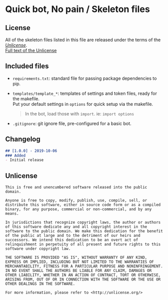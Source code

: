 # Quick bot, No pain / **Skeleton files**


## License

All of the skeleton files listed in this file are released under the terms of the [*Unlicense*](https://unlicense.org/).  
[Full text of the Unlicense](#unlicense)


## Included files

- `requirements.txt`: standard file for passing package dependencies to pip.

- `templates/template_*`: templates of settings and token files, ready for the makefile.  
    Put your default settings in `options` for quick setup via the makefile.
    > In the bot, load those with `import`. ie: `import options`

- `.gitignore`: git ignore file, pre-configured for a basic bot.


## Changelog

```md
## [1.0.0] - 2019-10-06
### Added
- Initial release
```


## Unlicense

```none
This is free and unencumbered software released into the public domain.

Anyone is free to copy, modify, publish, use, compile, sell, or
distribute this software, either in source code form or as a compiled
binary, for any purpose, commercial or non-commercial, and by any
means.

In jurisdictions that recognize copyright laws, the author or authors
of this software dedicate any and all copyright interest in the
software to the public domain. We make this dedication for the benefit
of the public at large and to the detriment of our heirs and
successors. We intend this dedication to be an overt act of
relinquishment in perpetuity of all present and future rights to this
software under copyright law.

THE SOFTWARE IS PROVIDED "AS IS", WITHOUT WARRANTY OF ANY KIND,
EXPRESS OR IMPLIED, INCLUDING BUT NOT LIMITED TO THE WARRANTIES OF
MERCHANTABILITY, FITNESS FOR A PARTICULAR PURPOSE AND NONINFRINGEMENT.
IN NO EVENT SHALL THE AUTHORS BE LIABLE FOR ANY CLAIM, DAMAGES OR
OTHER LIABILITY, WHETHER IN AN ACTION OF CONTRACT, TORT OR OTHERWISE,
ARISING FROM, OUT OF OR IN CONNECTION WITH THE SOFTWARE OR THE USE OR
OTHER DEALINGS IN THE SOFTWARE.

For more information, please refer to <http://unlicense.org/>
```
